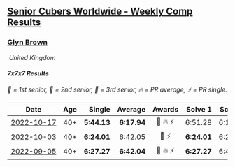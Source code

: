 <style>table {white-space: nowrap;}</style>
<link rel="stylesheet" type="text/css" href="/scw-comp/css/flags.css" />

## [Senior Cubers Worldwide - Weekly Comp Results](/scw-comp/results/)
### [Glyn Brown](README.md)

<i class="flag flag-GB" />&nbsp;United Kingdom

#### 7x7x7 Results

<span style="white-space: nowrap;">🥇 = 1st senior</span>, <span style="white-space: nowrap;">🥈 = 2nd senior</span>, <span style="white-space: nowrap;">🥉 = 3rd senior</span>, <span style="white-space: nowrap;">🔥 = PR average</span>, <span style="white-space: nowrap;">⚡ = PR single</span>.

| Date | Age | Single | Average | Awards | Solve 1 | Solve 2 | Solve 3 | Video |
| :--: | :--: | --: | --: | :--: | --: | --: | --: | :-- |
| [2022-10-17](../../results/2022-10-17/777.md) | 40+ | **5:44.13** | **6:17.94** | 🥈 🔥 ⚡ | 6:51.28 | 6:18.40 | **5:44.13** | [Desktop](https://www.facebook.com/events/815539682815599/permalink/835507670818800) / [Mobile](https://m.facebook.com/events/815539682815599?view=permalink&id=835507670818800) |
| [2022-10-03](../../results/2022-10-03/777.md) | 40+ | **6:24.01** | 6:42.05 | 🥇 ⚡ | **6:24.01** | 6:28.13 | 7:14.02 | [Desktop](https://www.facebook.com/events/815539682815599/permalink/821790812190486) / [Mobile](https://m.facebook.com/events/815539682815599?view=permalink&id=821790812190486) |
| [2022-09-05](../../results/2022-09-05/777.md) | 40+ | **6:27.27** | **6:42.04** | 🥇 🔥 ⚡ | **6:27.27** | 6:46.85 | 6:51.99 | [Desktop](https://www.facebook.com/events/448393960648054/permalink/451473773673406) / [Mobile](https://m.facebook.com/events/448393960648054?view=permalink&id=451473773673406) |


<!-- Global site tag (gtag.js) - Google Analytics -->
<script async src="https://www.googletagmanager.com/gtag/js?id=UA-86348435-3"></script>
<script>window.dataLayer = window.dataLayer || []; function gtag() {dataLayer.push(arguments);} gtag('js', new Date()); gtag('config', 'UA-86348435-3');</script>

